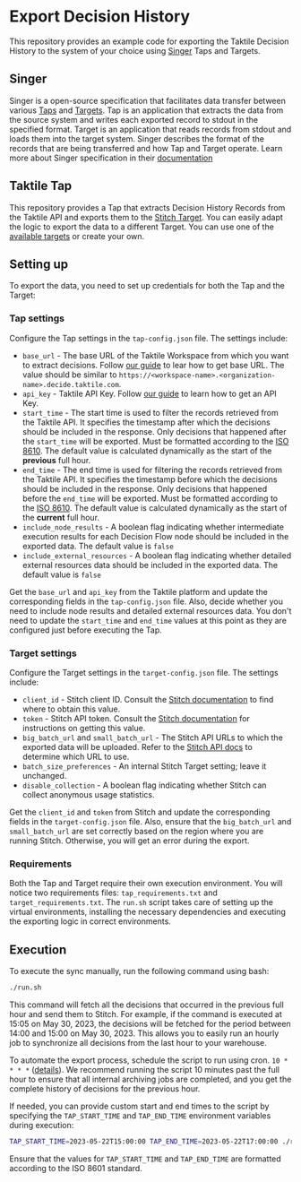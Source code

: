 # Export Decision History

This repository provides an example code for exporting the Taktile Decision History to the system of your choice using [Singer](https://www.singer.io/#what-it-is) Taps and Targets.

## Singer
Singer is a open-source specification that facilitates data transfer between various [Taps](https://www.singer.io/#taps) and [Targets](https://www.singer.io/#targets). Tap is an application that extracts the data from the source system and writes each exported record to stdout in the specified format. Target is an application that reads records from stdout and loads them into the target system. Singer describes the format of the records that are being transferred and how Tap and Target operate.
Learn more about Singer specification in their [documentation](https://github.com/singer-io/getting-started/tree/master)

## Taktile Tap
This repository provides a Tap that extracts Decision History Records from the Taktile API and exports them to the [Stitch Target](https://pypi.org/project/target-stitch/). You can easily adapt the logic to export the data to a different Target. You can use one of the [available targets](https://www.singer.io/#targets) or create your own.

## Setting up
To export the data, you need to set up credentials for both the Tap and the Target:

### Tap settings
Configure the Tap settings in the `tap-config.json` file. The settings include:

- `base_url` - The base URL of the Taktile Workspace from which you want to extract decisions. Follow [our guide](https://help.taktile.com/en/articles/40930-integrate-a-taktile-decision-flow-into-your-backend) to lear how to get base URL. The value should be similar to `https://<workspace-name>.<organization-name>.decide.taktile.com`.
- `api_key` - Taktile API Key. Follow [our guide](https://help.taktile.com/en/articles/28423-api-keys) to learn how to get an API Key.
- `start_time` - The start time is used to filter the records retrieved from the Taktile API. It specifies the timestamp after which the decisions should be included in the response. Only decisions that happened after the `start_time` will be exported. Must be formatted according to the [ISO 8610](https://www.iso.org/iso-8601-date-and-time-format.html). The default value is calculated dynamically as the start of the **previous** full hour.
- `end_time` - The end time is used for filtering the records retrieved from the Taktile API. It specifies the timestamp before which the decisions should be included in the response. Only decisions that happened before the `end_time` will be exported. Must be formatted according to the [ISO 8610](https://www.iso.org/iso-8601-date-and-time-format.html). The default value is calculated dynamically as the start of the **current** full hour.
- `include_node_results` - A boolean flag indicating whether intermediate execution results for each Decision Flow node should be included in the exported data. The default value is `false`
- `include_external_resources` - A boolean flag indicating whether detailed external resources data should be included in the exported data. The default value is `false`

Get the `base_url` and `api_key` from the Taktile platform and update the corresponding fields in the `tap-config.json` file. Also, decide whether you need to include node results and detailed external resources data. You don't need to update the `start_time` and `end_time` values at this point as they are configured just before executing the Tap.

### Target settings
Configure the Target settings in the `target-config.json` file. The settings include:

- `client_id` - Stitch client ID. Consult the [Stitch documentation](https://www.stitchdata.com/docs/developers/import-api/api) to find where to obtain this value.
- `token` - Stitch API token. Consult the [Stitch documentation](https://www.stitchdata.com/docs/developers/import-api/api) for instructions on getting this value.
- `big_batch_url` and `small_batch_url` - The Stitch API URLs to which the exported data will be uploaded. Refer to the [Stitch API docs]((https://www.stitchdata.com/docs/developers/import-api/api#base-urls)) to determine which URL to use.
- `batch_size_preferences` - An internal Stitch Target setting; leave it unchanged.
- `disable_collection` - A boolean flag indicating whether Stitch can collect anonymous usage statistics.

Get the `client_id` and `token` from Stitch and update the corresponding fields in the `target-config.json` file. Also, ensure that the `big_batch_url` and `small_batch_url` are set correctly based on the region where you are running Stitch. Otherwise, you will get an error during the export.

### Requirements
Both the Tap and Target require their own execution environment. You will notice two requirements files: `tap_requirements.txt` and `target_requirements.txt`. The `run.sh` script takes care of setting up the virtual environments, installing the necessary dependencies and executing the exporting logic in correct environments.

## Execution

To execute the sync manually, run the following command using bash:
```bash
./run.sh
```

This command will fetch all the decisions that occurred in the previous full hour and send them to Stitch. For example, if the command is executed at 15:05 on May 30, 2023, the decisions will be fetched for the period between 14:00 and 15:00 on May 30, 2023. This allows you to easily run an hourly job to synchronize all decisions from the last hour to your warehouse.

To automate the export process, schedule the script to run using cron. `10 * * * *` ([details](https://crontab.guru/#10_*_*_*_*)). We recommend running the script 10 minutes past the full hour to ensure that all internal archiving jobs are completed, and you get the complete history of decisions for the previous hour.

If needed, you can provide custom start and end times to the script by specifying the `TAP_START_TIME` and `TAP_END_TIME` environment variables during execution:
```bash
TAP_START_TIME=2023-05-22T15:00:00 TAP_END_TIME=2023-05-22T17:00:00 ./run.sh
```

Ensure that the values for `TAP_START_TIME` and `TAP_END_TIME` are formatted according to the ISO 8601 standard.
